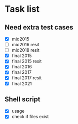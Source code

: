 # Task list

## Need extra test cases

- [x] mid2015
- [ ] mid2016 resit
- [ ] mid2018 resit
- [x] final 2015
- [x] final 2015 resit
- [x] final 2016
- [x] final 2017 
- [x] final 2017 resit
- [x] final 2021

## Shell script

- [x] usage
- [x] check if files exist